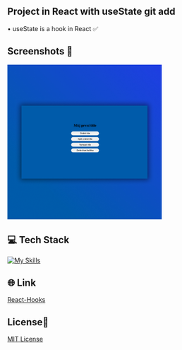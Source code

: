## Project in React with useState git add
•  useState is a hook in React ✅

## Screenshots 📱
<img src="src/images/react-hook.jpg" width="350">

## 💻 Tech Stack
[![My Skills](https://skillicons.dev/icons?i=html,css,javascript,react)](https://skillicons.dev)

## 🌐 Link
<a href="https://react-hooks-dejvcodes.netlify.app/">React-Hooks</a>

## License🔐
[MIT License](LICENSE)